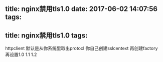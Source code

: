 title: nginx禁用tls1.0
date: 2017-06-02 14:07:56
tags:
---
title: nginx禁用tls1.0
tags:
---

httpclient 默认是从你系统里取出protocl
你自己创建sslcentext 
再创建factory 再设置1.0 1.1 1.2

